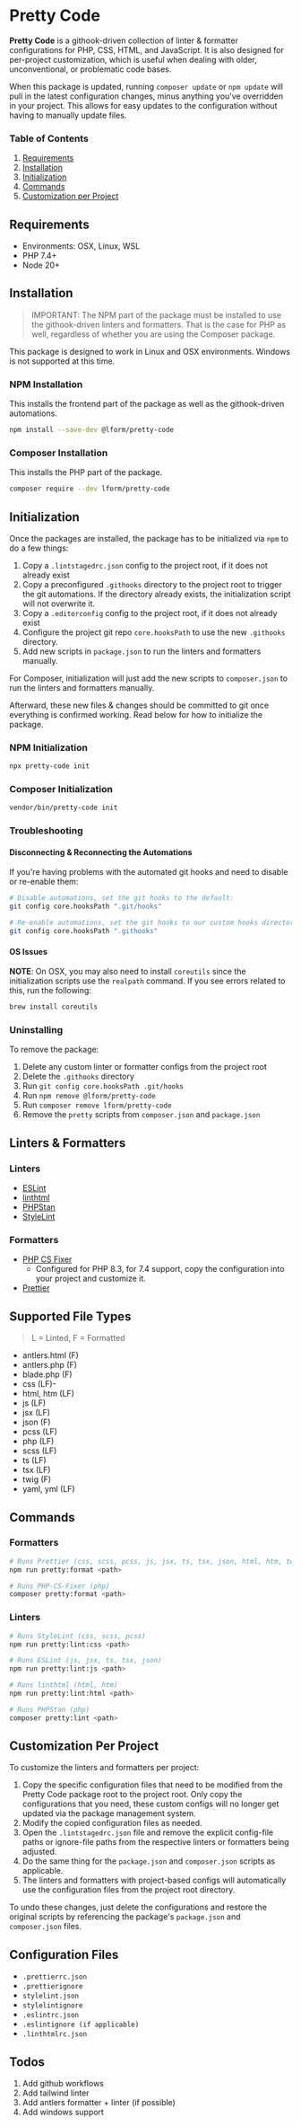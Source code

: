 # Pretty Code

**Pretty Code** is a githook-driven collection of linter & formatter configurations for PHP, CSS, HTML, and JavaScript. It is also designed for per-project customization, which is useful when dealing with older, unconventional, or problematic code bases.

When this package is updated, running `composer update` or `npm update` will pull in the latest configuration changes, minus anything you've overridden in your project. This allows for easy updates to the configuration without having to manually update files.


### Table of Contents

1. [Requirements](#requirements)
2. [Installation](#installation)
3. [Initialization](#initialization)
4. [Commands](#commands)
5. [Customization per Project](#customization-per-project)


## Requirements

* Environments: OSX, Linux, WSL
* PHP 7.4+
* Node 20+

## Installation

> IMPORTANT: The NPM part of the package must be installed to use the githook-driven linters and formatters. That is the case for PHP as well, regardless of whether you are using the Composer package.

This package is designed to work in Linux and OSX environments. Windows is not supported at this time.

### NPM Installation

This installs the frontend part of the package as well as the githook-driven automations.

```sh
npm install --save-dev @lform/pretty-code
```

### Composer Installation

This installs the PHP part of the package.

```sh
composer require --dev lform/pretty-code
```

## Initialization

Once the packages are installed, the package has to be initialized via `npm` to do a few things:

1. Copy a `.lintstagedrc.json` config to the project root, if it does not already exist
2. Copy a preconfigured `.githooks` directory to the project root to trigger the git automations. If the directory already exists, the initialization script will not overwrite it.
3. Copy a `.editorconfig` config to the project root, if it does not already exist
4. Configure the project git repo `core.hooksPath` to use the new `.githooks` directory.
5. Add new scripts in `package.json` to run the linters and formatters manually.

For Composer, initialization will just add the new scripts to `composer.json` to run the linters and formatters manually.

Afterward, these new files & changes should be committed to git once everything is confirmed working. Read below for how to initialize the package.

### NPM Initialization

```sh
npx pretty-code init
```

### Composer Initialization

```sh
vendor/bin/pretty-code init
```

### Troubleshooting

#### Disconnecting & Reconnecting the Automations

If you're having problems with the automated git hooks and need to disable or re-enable them:

```sh
# Disable automations, set the git hooks to the default:
git config core.hooksPath ".git/hooks"

# Re-enable automations, set the git hooks to our custom hooks directory:
git config core.hooksPath ".githooks"
```

#### OS Issues

**NOTE**: On OSX, you may also need to install `coreutils` since the initialization scripts use the `realpath` command. If you see errors related to this, run the following:

```sh
brew install coreutils
```

### Uninstalling

To remove the package: 
 
1. Delete any custom linter or formatter configs from the project root
2. Delete the `.githooks` directory
3. Run `git config core.hooksPath .git/hooks`
4. Run `npm remove @lform/pretty-code`
5. Run `composer remove lform/pretty-code`
6. Remove the `pretty` scripts from `composer.json` and `package.json`

## Linters & Formatters

### Linters

- [ESLint](https://eslint.org/)
- [linthtml](https://linthtml.vercel.app/)
- [PHPStan](https://phpstan.org/)
- [StyleLint](https://stylelint.io/)

### Formatters

- [PHP CS Fixer](https://cs.symfony.com/)
  - Configured for PHP 8.3, for 7.4 support, copy the configuration into your project and customize it.
- [Prettier](https://prettier.io/)

## Supported File Types

> L = Linted, F = Formatted

- antlers.html (F)
- antlers.php (F)
- blade.php (F)
- css (LF)-
- html, htm (LF)
- js (LF)
- jsx (LF)
- json (F)
- pcss (LF)
- php (LF)
- scss (LF)
- ts (LF)
- tsx (LF)
- twig (F)
- yaml, yml (LF)

## Commands

### Formatters

```sh
# Runs Prettier (css, scss, pcss, js, jsx, ts, tsx, json, html, htm, twig, blade.php, yml, yaml)
npm run pretty:format <path>

# Runs PHP-CS-Fixer (php)
composer pretty:format <path>
```

### Linters

```sh
# Runs StyleLint (css, scss, pcss)
npm run pretty:lint:css <path>

# Runs ESLint (js, jsx, ts, tsx, json)
npm run pretty:lint:js <path>

# Runs linthtml (html, htm)
npm run pretty:lint:html <path>

# Runs PHPStan (php)
composer pretty:lint <path>
```

## Customization Per Project

To customize the linters and formatters per project:

1. Copy the specific configuration files that need to be modified from the Pretty Code package root to the project root. Only copy the configurations that you need, these custom configs will no longer get updated via the package management system.
2. Modify the copied configuration files as needed.
3. Open the `.lintstagedrc.json` file and remove the explicit config-file paths or ignore-file paths from the respective linters or formatters being adjusted.
4. Do the same thing for the `package.json` and `composer.json` scripts as applicable.
5. The linters and formatters with project-based configs will automatically use the configuration files from the project root directory.

To undo these changes, just delete the configurations and restore the original scripts by referencing the package's `package.json` and `composer.json` files.

## Configuration Files

- `.prettierrc.json`
- `.prettierignore`
- `stylelint.json`
- `stylelintignore`
- `.eslintrc.json`
- `.eslintignore (if applicable)`
- `.linthtmlrc.json`

## Todos

1. Add github workflows
2. Add tailwind linter
3. Add antlers formatter + linter (if possible) 
4. Add windows support
